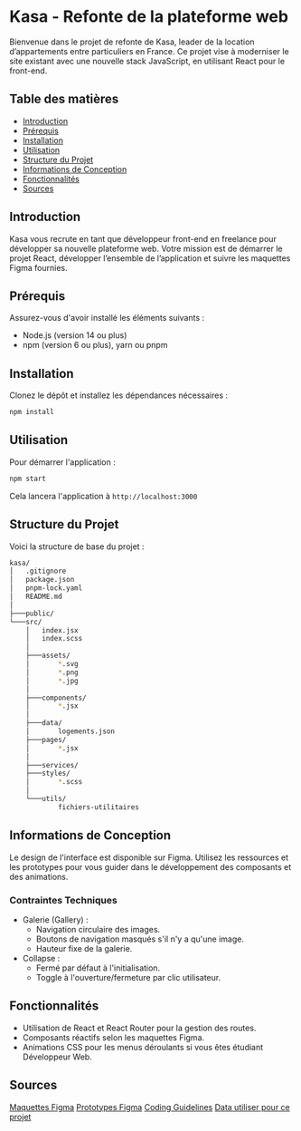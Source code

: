 # Kasa - Refonte de la plateforme web

Bienvenue dans le projet de refonte de Kasa, leader de la location d’appartements entre particuliers en France. Ce projet vise à moderniser le site existant avec une nouvelle stack JavaScript, en utilisant React pour le front-end.

## Table des matières

- [Introduction](#introduction)
- [Prérequis](#prérequis)
- [Installation](#installation)
- [Utilisation](#utilisation)
- [Structure du Projet](#structure-du-projet)
- [Informations de Conception](#informations-de-conception)
- [Fonctionnalités](#fonctionnalités)
- [Sources](#sources)

## Introduction

Kasa vous recrute en tant que développeur front-end en freelance pour développer sa nouvelle plateforme web. Votre mission est de démarrer le projet React, développer l’ensemble de l’application et suivre les maquettes Figma fournies.

## Prérequis

Assurez-vous d'avoir installé les éléments suivants :

- Node.js (version 14 ou plus)
- npm (version 6 ou plus), yarn ou pnpm

## Installation

Clonez le dépôt et installez les dépendances nécessaires :

```bash
npm install
```

## Utilisation

Pour démarrer l'application :

```bash
npm start
```

Cela lancera l'application à `http://localhost:3000`

## Structure du Projet

Voici la structure de base du projet :

```bash
kasa/
│   .gitignore
│   package.json
│   pnpm-lock.yaml
│   README.md
│
├───public/
└───src/
    │   index.jsx
    │   index.scss
    │
    ├───assets/
    │       *.svg
    │       *.png
    │       *.jpg
    │
    ├───components/
    │       *.jsx
    │
    ├───data/
    │       logements.json
    ├───pages/
    │       *.jsx
    │
    ├───services/
    ├───styles/
    │       *.scss
    │
    └───utils/
            fichiers-utilitaires
```

## Informations de Conception

Le design de l'interface est disponible sur Figma. Utilisez les ressources et les prototypes pour vous guider dans le développement des composants et des animations.

### Contraintes Techniques

- Galerie (Gallery) :
  - Navigation circulaire des images.
  - Boutons de navigation masqués s'il n'y a qu'une image.
  - Hauteur fixe de la galerie.
- Collapse :
  - Fermé par défaut à l'initialisation.
  - Toggle à l'ouverture/fermeture par clic utilisateur.

## Fonctionnalités

- Utilisation de React et React Router pour la gestion des routes.
- Composants réactifs selon les maquettes Figma.
- Animations CSS pour les menus déroulants si vous êtes étudiant Développeur Web.

## Sources

[Maquettes Figma](https://www.figma.com/file/2BZEoBhyxt5IwZgRn0wGsL/Kasa_FR?type=design&node-id=0-1&mode=design&t=1KgUwWWFtuAVbsJ5-0)
[Prototypes Figma](https://www.figma.com/proto/2BZEoBhyxt5IwZgRn0wGsL/Kasa_FR?type=design&node-id=3-0&t=x8RBKuR4UiE3hhBW-0&scaling=scale-down&page-id=0%3A1&starting-point-node-id=3%3A0&show-proto-sidebar=1)
[Coding Guidelines](https://course.oc-static.com/projects/D%C3%A9veloppeur+Web/IW_P8+React+Kasa/Kasa+coding+guidelines+-+IW+-+DW.pdf)
[Data utiliser pour ce projet](https://s3-eu-west-1.amazonaws.com/course.oc-static.com/projects/Front-End+V2/P9+React+1/logements.json)
